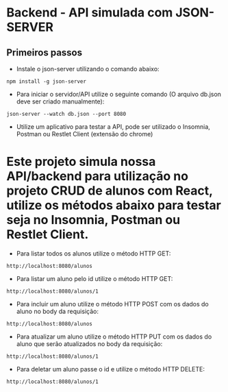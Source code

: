 ﻿#  Backend - API simulada com JSON-SERVER

## Primeiros passos

* Instale o json-server utilizando o comando abaixo:

```
npm install -g json-server
```

* Para iniciar o servidor/API utilize o seguinte comando (O arquivo db.json deve ser criado manualmente):

```
json-server --watch db.json --port 8080
```

* Utilize um aplicativo para testar a API, pode ser utilizado o Insomnia, Postman ou Restlet Client (extensão do chrome)

# Este projeto simula nossa API/backend para utilização no projeto CRUD de alunos com React, utilize os métodos abaixo para testar seja no Insomnia, Postman ou Restlet Client.

* Para listar todos os alunos utilize o método HTTP GET:

```
http://localhost:8080/alunos
```

* Para listar um aluno pelo id utilize o método HTTP GET:

```
http://localhost:8080/alunos/1
```

* Para incluir um aluno utilize o método HTTP POST com os dados do aluno no body da requisição:

```
http://localhost:8080/alunos
```

* Para atualizar um aluno utilize o método HTTP PUT com os dados do aluno que serão atualizados no body da requisição:

```
http://localhost:8080/alunos/1
```

* Para deletar um aluno passe o id e utilize o método HTTP DELETE:

```
http://localhost:8080/alunos/1
```